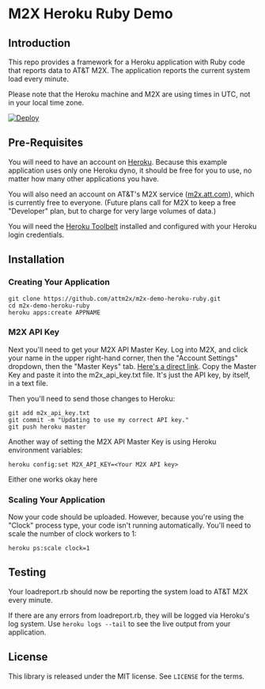 # M2X Heroku Ruby Demo


## Introduction

This repo provides a framework for a Heroku application with Ruby code that reports data to AT&T M2X. The application reports the current system load every minute.

Please note that the Heroku machine and M2X are using times in UTC, not in your local time zone.

[![Deploy](https://www.herokucdn.com/deploy/button.png)](https://heroku.com/deploy)

## Pre-Requisites

You will need to have an account on [Heroku](https://www.heroku.com/). Because this example application uses only one Heroku dyno, it should be free for you to use, no matter how many other applications you have.

You will also need an account on AT&amp;T's M2X service ([m2x.att.com](https://m2x.att.com)), which is currently free to everyone. (Future plans call for M2X to keep a free "Developer" plan, but to charge for very large volumes of data.)

You will need the [Heroku Toolbelt](https://toolbelt.heroku.com/) installed and configured with your Heroku login credentials.

## Installation

### Creating Your Application

```
git clone https://github.com/attm2x/m2x-demo-heroku-ruby.git
cd m2x-demo-heroku-ruby
heroku apps:create APPNAME
```

### M2X API Key

Next you'll need to get your M2X API Master Key. Log into M2X, and click your name in the upper right-hand corner, then the "Account Settings" dropdown, then the "Master Keys" tab. [Here's a direct link](https://m2x.att.com/account#master-keys-tab). Copy the Master Key and paste it into the m2x_api_key.txt file. It's just the API key, by itself, in a text file.

Then you'll need to send those changes to Heroku:

```
git add m2x_api_key.txt
git commit -m "Updating to use my correct API key."
git push heroku master
```

Another way of setting the M2X API Master Key is using Heroku environment variables:

```
heroku config:set M2X_API_KEY=<Your M2X API key>
```

Either one works okay here

### Scaling Your Application
Now your code should be uploaded. However, because you're using the "Clock" process type, your code isn't running automatically. You'll need to scale the number of clock workers to 1:

```
heroku ps:scale clock=1
```

## Testing

Your loadreport.rb should now be reporting the system load to AT&T M2X every minute.

If there are any errors from loadreport.rb, they will be logged via Heroku's log system. Use ```heroku logs --tail``` to see the live output from your application.

## License

This library is released under the MIT license. See ``LICENSE`` for the terms.
